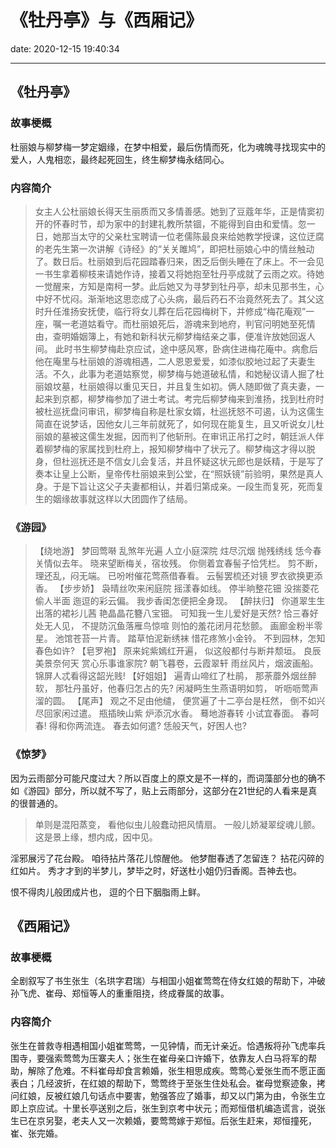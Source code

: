 # 《牡丹亭》与《西厢记》
date: 2020-12-15 19:40:34

---

## 《牡丹亭》

### 故事梗概

杜丽娘与柳梦梅一梦定姻缘，在梦中相爱，最后伤情而死，化为魂魄寻找现实中的爱人，人鬼相恋，最终起死回生，终生柳梦梅永结同心。

### 内容简介

>女主人公杜丽娘长得天生丽质而又多情善感。她到了豆蔻年华，正是情窦初开的怀春时节，却为家中的封建礼教所禁锢，不能得到自由和爱情。忽一日，她那当太守的父亲杜宝聘请一位老儒陈最良来给她教学授课，这位迂腐的老先生第一次讲解《诗经》的“关关雎鸠”，即把杜丽娘心中的情丝触动了。数日后。杜丽娘到后花园踏春归来，困乏后倒头睡在了床上。不一会见一书生拿着柳枝来请她作诗，接着又将她抱至牡丹亭成就了云雨之欢。待她一觉醒来，方知是南柯一梦。此后她又为寻梦到牡丹亭，却未见那书生，心中好不忧闷。渐渐地这思恋成了心头病，最后药石不治竟然死去了。其父这时升任淮扬安抚使，临行将女儿葬在后花园梅树下，并修成“梅花庵观”一座，嘱一老道姑看守。而杜丽娘死后，游魂来到地府，判官问明她至死情由，查明婚姻簿上，有她和新科状元柳梦梅结亲之事，便准许放她回返人间。
此时书生柳梦梅赴京应试，途中感风寒，卧病住进梅花庵中。病愈后他在庵里与杜丽娘的游魂相遇，二人恩恩爱爱，如漆似胶地过起了夫妻生活。不久，此事为老道姑察觉，柳梦梅与她道破私情，和她秘议请人掘了杜丽娘坟墓，杜丽娘得以重见天日，并且复生如初。俩人随即做了真夫妻，一起来到京都，柳梦梅参加了进士考试。考完后柳梦梅来到淮扬，找到杜府时被杜巡抚盘问审讯，柳梦梅自称是杜家女婿，杜巡抚怒不可遏，认为这儒生简直在说梦话，因他女儿三年前就死了，如何现在能复生，且又听说女儿杜丽娘的墓被这儒生发掘，因而判了他斩刑。在审讯正吊打之时，朝廷派人伴着柳梦梅的家属找到杜府上，报知柳梦梅中了状元了。柳梦梅这才得以脱身，但杜巡抚还是不信女儿会复活，并且怀疑这状元郎也是妖精，于是写了奏本让皇上公断，皇帝传杜丽娘来到公堂，在“照妖镜”前验明，果然是真人身。于是下旨让这父子夫妻都相认，并着归第成亲。一段生而复死，死而复生的姻缘故事就这样以大团圆作了结局。

### 《游园》

>【绕地游】
梦回莺啭
乱煞年光遍
人立小庭深院
炷尽沉烟
抛残绣线
恁今春关情似去年。
晓来望断梅关，宿妆残。
你侧着宜春髻子恰凭栏。
剪不断，理还乱，闷无端。
已吩咐催花莺燕借春看。
云髻罢梳还对镜
罗衣欲换更添香。
【步步娇】
袅晴丝吹来闲庭院
摇漾春如线。
停半晌整花钿
没揣菱花偷人半面
迤逗的彩云偏。
我步香闺怎便把全身现。
【醉扶归】
你道翠生生出落的裙衫儿茜
艳晶晶花簪八宝钿。
可知我一生儿爱好是天然?
恰三春好处无人见，
不提防沉鱼落雁鸟惊喧
则怕的羞花闭月花愁颤。
画廊金粉半零星。
池馆苍苔一片青。
踏草怕泥新绣袜
惜花疼煞小金铃。
不到园林，怎知春色如许?
【皂罗袍】
原来姹紫嫣红开遍，
似这般都付与断井颓垣。
良辰美景奈何天
赏心乐事谁家院?
朝飞暮卷，云霞翠轩
雨丝风片，烟波画船。
锦屏人忒看得这韶光贱!
【好姐姐】
遍青山啼红了杜鹃，
那荼蘼外烟丝醉软，
那牡丹虽好，他春归怎占的先?
闲凝眄生生燕语明如剪，
听呖呖莺声溜的圆。
【尾声】
观之不足由他缱，
便赏遍了十二亭台是枉然，
倒不如兴尽回家闲过遣。
瓶插映山紫
炉添沉水香。
蓦地游春转
小试宜春面。
春呵春! 得和你两流连。
春去如何遣?
恁般天气，好困人也?

### 《惊梦》

因为云雨部分可能尺度过大？所以百度上的原文是不一样的，而词藻部分也的确不如《游园》部分，所以就不写了，贴上云雨部分，这部分在21世纪的人看来是真的很普通的。

>单则是混阳蒸变，
看他似虫儿般蠢动把风情扇。
一般儿娇凝翠绽魂儿颤。
这是景上缘，想内成，因中见。

淫邪展污了花台殿。
咱待拈片落花儿惊醒他。
他梦酣春透了怎留连？
拈花闪碎的红如片。
秀才才到的半梦儿，梦毕之时，好送杜小姐仍归香阁。吾神去也。

恨不得肉儿般团成片也，
逗的个日下胭脂雨上鲜。

## 《西厢记》

### 故事梗概

全剧叙写了书生张生（名珙字君瑞）与相国小姐崔莺莺在侍女红娘的帮助下，冲破孙飞虎、崔母、郑恒等人的重重阻挠，终成眷属的故事。

### 内容简介

张生在普救寺相遇相国小姐崔莺莺，一见钟情，而无计亲近。恰遇叛将孙飞虎率兵围寺，要强索莺莺为压寨夫人；张生在崔母亲口许婚下，依靠友人白马将军的帮助，解除了危难。不料崔母却食言赖婚，张生相思成疾。莺莺心爱张生而不愿正面表白；几经波折，在红娘的帮助下，莺莺终于至张生住处私会。崔母觉察迹象，拷问红娘，反被红娘几句话点中要害，勉强答应了婚事，却又以门第为由，令张生立即上京应试。十里长亭送别之后，张生到京考中状元；而郑恒借机编造谎言，说张生已在京另娶，老夫人又一次赖婚，要莺莺嫁于郑恒。后张生赶来，郑恒撞死，崔、张完婚。

